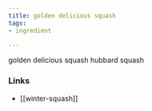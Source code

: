 ```yaml
---
title: golden delicious squash
tags:
- ingredient

---
```

golden delicious squash hubbard squash

### Links

* [[winter-squash]]
